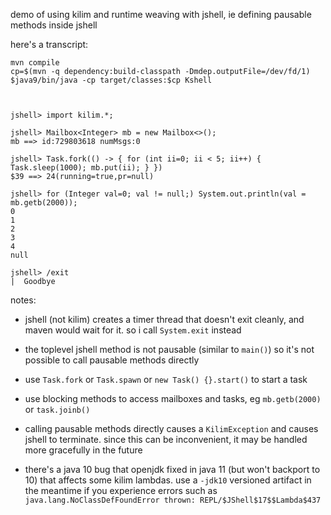 demo of using kilim and runtime weaving with jshell, ie defining pausable methods inside jshell


here's a transcript:


```
mvn compile
cp=$(mvn -q dependency:build-classpath -Dmdep.outputFile=/dev/fd/1)
$java9/bin/java -cp target/classes:$cp Kshell



jshell> import kilim.*;

jshell> Mailbox<Integer> mb = new Mailbox<>();
mb ==> id:729803618 numMsgs:0

jshell> Task.fork(() -> { for (int ii=0; ii < 5; ii++) { Task.sleep(1000); mb.put(ii); } })
$39 ==> 24(running=true,pr=null)

jshell> for (Integer val=0; val != null;) System.out.println(val = mb.getb(2000));
0
1
2
3
4
null

jshell> /exit
|  Goodbye
```


notes:

* jshell (not kilim) creates a timer thread that doesn't exit cleanly, and maven would wait for it.
so i call `System.exit` instead

* the toplevel jshell method is not pausable (similar to `main()`) so it's not possible to call pausable methods directly

* use `Task.fork` or `Task.spawn` or `new Task() {}.start()` to start a task

* use blocking methods to access mailboxes and tasks, eg `mb.getb(2000)` or `task.joinb()`

* calling pausable methods directly causes a `KilimException` and causes jshell to terminate. since this can be inconvenient, it may be handled more gracefully in the future

* there's a java 10 bug that openjdk fixed in java 11 (but won't backport to 10) that affects some kilim lambdas. use a `-jdk10` versioned artifact in the meantime if you experience errors such as `java.lang.NoClassDefFoundError thrown: REPL/$JShell$17$$Lambda$437`










